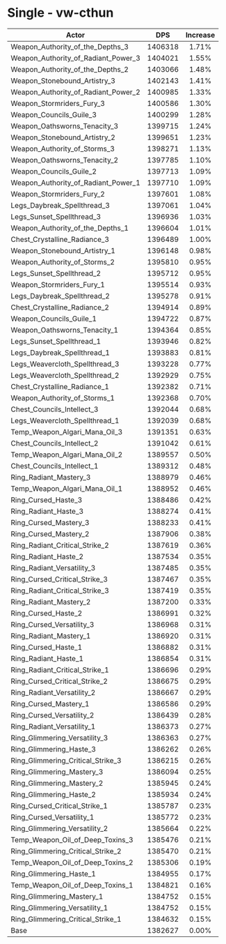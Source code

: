 # Single - vw-cthun
| Actor | DPS | Increase |
|---|:---:|:---:|
|Weapon_Authority_of_the_Depths_3|1406318|1.71%|
|Weapon_Authority_of_Radiant_Power_3|1404021|1.55%|
|Weapon_Authority_of_the_Depths_2|1403066|1.48%|
|Weapon_Stonebound_Artistry_3|1402143|1.41%|
|Weapon_Authority_of_Radiant_Power_2|1400985|1.33%|
|Weapon_Stormriders_Fury_3|1400586|1.30%|
|Weapon_Councils_Guile_3|1400299|1.28%|
|Weapon_Oathsworns_Tenacity_3|1399715|1.24%|
|Weapon_Stonebound_Artistry_2|1399651|1.23%|
|Weapon_Authority_of_Storms_3|1398271|1.13%|
|Weapon_Oathsworns_Tenacity_2|1397785|1.10%|
|Weapon_Councils_Guile_2|1397713|1.09%|
|Weapon_Authority_of_Radiant_Power_1|1397710|1.09%|
|Weapon_Stormriders_Fury_2|1397601|1.08%|
|Legs_Daybreak_Spellthread_3|1397061|1.04%|
|Legs_Sunset_Spellthread_3|1396936|1.03%|
|Weapon_Authority_of_the_Depths_1|1396604|1.01%|
|Chest_Crystalline_Radiance_3|1396489|1.00%|
|Weapon_Stonebound_Artistry_1|1396148|0.98%|
|Weapon_Authority_of_Storms_2|1395810|0.95%|
|Legs_Sunset_Spellthread_2|1395712|0.95%|
|Weapon_Stormriders_Fury_1|1395514|0.93%|
|Legs_Daybreak_Spellthread_2|1395278|0.91%|
|Chest_Crystalline_Radiance_2|1394914|0.89%|
|Weapon_Councils_Guile_1|1394722|0.87%|
|Weapon_Oathsworns_Tenacity_1|1394364|0.85%|
|Legs_Sunset_Spellthread_1|1393946|0.82%|
|Legs_Daybreak_Spellthread_1|1393883|0.81%|
|Legs_Weavercloth_Spellthread_3|1393228|0.77%|
|Legs_Weavercloth_Spellthread_2|1392929|0.75%|
|Chest_Crystalline_Radiance_1|1392382|0.71%|
|Weapon_Authority_of_Storms_1|1392368|0.70%|
|Chest_Councils_Intellect_3|1392044|0.68%|
|Legs_Weavercloth_Spellthread_1|1392039|0.68%|
|Temp_Weapon_Algari_Mana_Oil_3|1391351|0.63%|
|Chest_Councils_Intellect_2|1391042|0.61%|
|Temp_Weapon_Algari_Mana_Oil_2|1389557|0.50%|
|Chest_Councils_Intellect_1|1389312|0.48%|
|Ring_Radiant_Mastery_3|1388979|0.46%|
|Temp_Weapon_Algari_Mana_Oil_1|1388952|0.46%|
|Ring_Cursed_Haste_3|1388486|0.42%|
|Ring_Radiant_Haste_3|1388274|0.41%|
|Ring_Cursed_Mastery_3|1388233|0.41%|
|Ring_Cursed_Mastery_2|1387906|0.38%|
|Ring_Radiant_Critical_Strike_2|1387619|0.36%|
|Ring_Radiant_Haste_2|1387534|0.35%|
|Ring_Radiant_Versatility_3|1387485|0.35%|
|Ring_Cursed_Critical_Strike_3|1387467|0.35%|
|Ring_Radiant_Critical_Strike_3|1387419|0.35%|
|Ring_Radiant_Mastery_2|1387200|0.33%|
|Ring_Cursed_Haste_2|1386991|0.32%|
|Ring_Cursed_Versatility_3|1386968|0.31%|
|Ring_Radiant_Mastery_1|1386920|0.31%|
|Ring_Cursed_Haste_1|1386882|0.31%|
|Ring_Radiant_Haste_1|1386854|0.31%|
|Ring_Radiant_Critical_Strike_1|1386696|0.29%|
|Ring_Cursed_Critical_Strike_2|1386675|0.29%|
|Ring_Radiant_Versatility_2|1386667|0.29%|
|Ring_Cursed_Mastery_1|1386586|0.29%|
|Ring_Cursed_Versatility_2|1386439|0.28%|
|Ring_Radiant_Versatility_1|1386373|0.27%|
|Ring_Glimmering_Versatility_3|1386363|0.27%|
|Ring_Glimmering_Haste_3|1386262|0.26%|
|Ring_Glimmering_Critical_Strike_3|1386215|0.26%|
|Ring_Glimmering_Mastery_3|1386094|0.25%|
|Ring_Glimmering_Mastery_2|1385945|0.24%|
|Ring_Glimmering_Haste_2|1385934|0.24%|
|Ring_Cursed_Critical_Strike_1|1385787|0.23%|
|Ring_Cursed_Versatility_1|1385772|0.23%|
|Ring_Glimmering_Versatility_2|1385664|0.22%|
|Temp_Weapon_Oil_of_Deep_Toxins_3|1385476|0.21%|
|Ring_Glimmering_Critical_Strike_2|1385470|0.21%|
|Temp_Weapon_Oil_of_Deep_Toxins_2|1385306|0.19%|
|Ring_Glimmering_Haste_1|1384955|0.17%|
|Temp_Weapon_Oil_of_Deep_Toxins_1|1384821|0.16%|
|Ring_Glimmering_Mastery_1|1384752|0.15%|
|Ring_Glimmering_Versatility_1|1384752|0.15%|
|Ring_Glimmering_Critical_Strike_1|1384632|0.15%|
|Base|1382627|0.00%|
